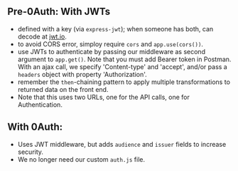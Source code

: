 ## Pre-0Auth: With JWTs
- defined with a key (via `express-jwt`); when someone has both, can decode at [jwt.io](jwt.io).
- to avoid CORS error, simploy require `cors` and `app.use(cors())`.
- use JWTs to authenticate by passing our middleware as second argument to `app.get()`. Note that you must add Bearer token in Postman. With an ajax call, we specify 'Content-type' and 'accept', and/or pass a `headers` object with property 'Authorization'.
- remember the `then`-chaining pattern to apply multiple transformations to returned data on the front end.
- Note that this uses two URLs, one for the API calls, one for Authentication.

## With 0Auth:
- Uses JWT middleware, but adds `audience` and `issuer` fields to increase security.
- We no longer need our custom `auth.js` file.
